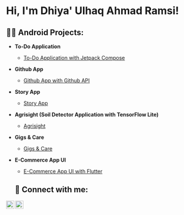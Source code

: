 <h1>Hi, I'm Dhiya' Ulhaq Ahmad Ramsi! <br/>

<h2>👨‍💻 Android Projects:</h2>

- <b>To-Do Application</b>
  - [To-Do Application with Jetpack Compose](https://github.com/ramsi123/ToDoCompose)

- <b>Github App</b>
  - [Github App with Github API](https://github.com/ramsi123/SubmissionAndroidDeveloperExpert)
 
- <b>Story App</b>
  - [Story App](https://github.com/ramsi123/Story-App)

- <b>Agrisight (Soil Detector Application with TensorFlow Lite)</b>
  - [Agrisight](https://github.com/ramsi123/Agrisight)

- <b>Gigs & Care</b>
  - [Gigs & Care](https://github.com/ramsi123/GigsAndCare)

- <b>E-Commerce App UI</b>
  - [E-Commerce App UI with Flutter](https://github.com/ramsi123/E-Commerce-App-UI)

  <h2> 🤳 Connect with me:</h2>

[<img align="left" alt="Dhiya' Ulhaq Ahmad Ramsi | LinkedIn" width="22px" src="https://i.imgur.com/rH9jwbU.png" />][linkedin]
[<img align="left" alt="Dhiya' Ulhaq Ahmad Ramsi | Instagram" width="22px" src="https://i.imgur.com/SKk4d03.png" />][instagram]

[instagram]: https://www.instagram.com/ulhaq_ramsi/
[linkedin]: https://www.linkedin.com/in/dhiya-ulhaq-ahmad-ramsi-884641222/
